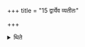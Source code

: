 +++
title = "15 द्वार्येव व्यतीतः"

+++

<details><summary>थिते</summary>

द्वार्येव व्यतीतः १५
</details>

